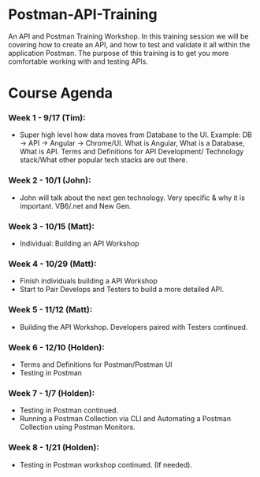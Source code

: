# Postman-API-Training
An API and Postman Training Workshop. In this training session we will be covering how to create an API, and how to test and validate it all within the application Postman. The purpose of this training is to get you more comfortable working with and testing APIs.

# Course Agenda
### Week 1 - 9/17 (Tim):
- Super high level how data moves from Database to the UI. Example: DB -> API -> Angular -> Chrome/UI. What is Angular, What is a Database, What is API. Terms and Definitions for API Development/ Technology stack/What other popular tech stacks are out there.

### Week 2 - 10/1 (John):
- John will talk about the next gen technology. Very specific & why it is important. VB6/.net and New Gen. 

### Week 3 - 10/15 (Matt):
- Individual: Building an API Workshop

### Week 4 - 10/29 (Matt):
- Finish individuals building a API Workshop
- Start to Pair Develops and Testers to build a more detailed API. 

### Week 5 - 11/12 (Matt):
- Building the API Workshop. Developers paired with Testers continued.

### Week 6 - 12/10 (Holden):
- Terms and Definitions for Postman/Postman UI
- Testing in Postman

### Week 7 - 1/7 (Holden):
- Testing in Postman continued.
- Running a Postman Collection via CLI and Automating a Postman Collection using Postman Monitors.

### Week 8 - 1/21 (Holden):
- Testing in Postman workshop continued. (If needed). 
